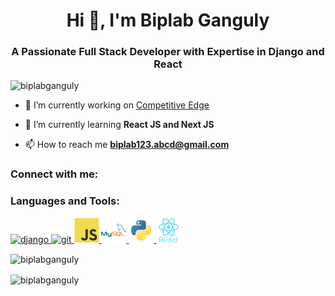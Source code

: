 <h1 align="center">Hi 👋, I'm Biplab Ganguly</h1>
<h3 align="center">A Passionate Full Stack Developer with Expertise in Django and React</h3>

<p align="left"> <img src="https://komarev.com/ghpvc/?username=biplabganguly&label=Profile%20views&color=0e75b6&style=flat" alt="biplabganguly" /> </p>

- 🔭 I’m currently working on [Competitive Edge](https://github.com/BiplabGanguly/competitiveEdge.git)

- 🌱 I’m currently learning **React JS and Next JS**

- 📫 How to reach me **biplab123.abcd@gmail.com**

<h3 align="left">Connect with me:</h3>
<p align="left">
</p>

<h3 align="left">Languages and Tools:</h3>
<p align="left"> <a href="https://www.djangoproject.com/" target="_blank" rel="noreferrer"> <img src="https://cdn.worldvectorlogo.com/logos/django.svg" alt="django" width="40" height="40"/> </a> <a href="https://git-scm.com/" target="_blank" rel="noreferrer"> <img src="https://www.vectorlogo.zone/logos/git-scm/git-scm-icon.svg" alt="git" width="40" height="40"/> </a> <a href="https://developer.mozilla.org/en-US/docs/Web/JavaScript" target="_blank" rel="noreferrer"> <img src="https://raw.githubusercontent.com/devicons/devicon/master/icons/javascript/javascript-original.svg" alt="javascript" width="40" height="40"/> </a> <a href="https://www.mysql.com/" target="_blank" rel="noreferrer"> <img src="https://raw.githubusercontent.com/devicons/devicon/master/icons/mysql/mysql-original-wordmark.svg" alt="mysql" width="40" height="40"/> </a> <a href="https://www.python.org" target="_blank" rel="noreferrer"> <img src="https://raw.githubusercontent.com/devicons/devicon/master/icons/python/python-original.svg" alt="python" width="40" height="40"/> </a> <a href="https://reactjs.org/" target="_blank" rel="noreferrer"> <img src="https://raw.githubusercontent.com/devicons/devicon/master/icons/react/react-original-wordmark.svg" alt="react" width="40" height="40"/> </a> </p>

<p><img align="center" src="https://github-readme-stats.vercel.app/api/top-langs?username=biplabganguly&show_icons=true&locale=en&layout=compact" alt="biplabganguly" /></p>

<p><img align="center" src="https://github-readme-streak-stats.herokuapp.com/?user=biplabganguly&" alt="biplabganguly" /></p>
